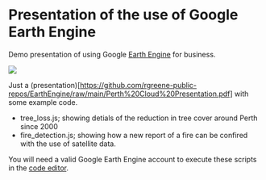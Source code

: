 # Presentation of the use of Google Earth Engine 

Demo presentation of using Google [Earth Engine](https://earthengine.google.com/) for business.

<img src="https://www.ksat.no/globalassets/ksat/news/nara-space3.jpg" heigth="50%">


Just a (presentation)[https://github.com/rgreene-public-repos/EarthEngine/raw/main/Perth%20Cloud%20Presentation.pdf] with some example code.
- tree_loss.js;  showing detials of the reduction in tree cover around Perth since 2000  
- fire_detection.js; showing how a new report of a fire can be confired with the use of satellite data.

You will need a valid Google Earth Engine account to execute these scripts in the [code editor](https://code.earthengine.google.com/). 